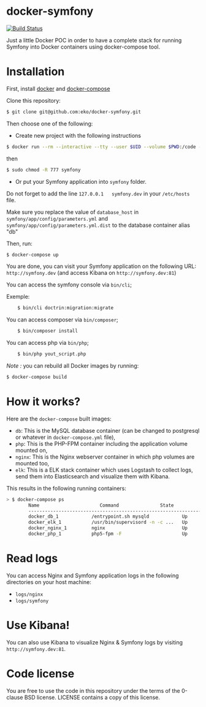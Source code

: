 docker-symfony
==============

[![Build Status](https://secure.travis-ci.org/eko/docker-symfony.png?branch=master)](http://travis-ci.org/eko/docker-symfony)


Just a little Docker POC in order to have a complete stack for running Symfony into Docker containers using docker-compose tool.

# Installation

First, install [docker](https://docs.docker.com/engine/installation/) and [docker-compose](https://docs.docker.com/compose/install/)

Clone this repository:

```bash
$ git clone git@github.com:eko/docker-symfony.git
```

Then choose one of the following:

 - Create new project with the following instructions

```bash
$ docker run --rm --interactive --tty --user $UID --volume $PWD:/code --workdir /code roukmoute/symfony-installer new symfony
```
then 
```bash
$ sudo chmod -R 777 symfony
```

 - Or put your Symfony application into `symfony` folder.
 
Do not forget to add the line `127.0.0.1   symfony.dev` in your `/etc/hosts` file.

Make sure you replace the value of `database_host` in `symfony/app/config/parameters.yml` and `symfony/app/config/parameters.yml.dist` to the database container alias "db"

Then, run:

```bash
$ docker-compose up
```

You are done, you can visit your Symfony application on the following URL: `http://symfony.dev` (and access Kibana on `http://symfony.dev:81`)

You can access the symfony console via `bin/cli`;

Exemple:

```bash
    $ bin/cli doctrin:migration:migrate
```

You can access composer via `bin/composer`;
```bash
    $ bin/composer install
```

You can access php via `bin/php`;
```bash
    $ bin/php yout_script.php
```

_Note :_ you can rebuild all Docker images by running:

```bash
$ docker-compose build
```

# How it works?

Here are the `docker-compose` built images:

* `db`: This is the MySQL database container (can be changed to postgresql or whatever in `docker-compose.yml` file),
* `php`: This is the PHP-FPM container including the application volume mounted on,
* `nginx`: This is the Nginx webserver container in which php volumes are mounted too,
* `elk`: This is a ELK stack container which uses Logstash to collect logs, send them into Elasticsearch and visualize them with Kibana.

This results in the following running containers:

```bash
> $ docker-compose ps
        Name                      Command               State              Ports
        -------------------------------------------------------------------------------------------
        docker_db_1            /entrypoint.sh mysqld            Up      0.0.0.0:3306->3306/tcp
        docker_elk_1           /usr/bin/supervisord -n -c ...   Up      0.0.0.0:81->80/tcp
        docker_nginx_1         nginx                            Up      443/tcp, 0.0.0.0:80->80/tcp
        docker_php_1           php5-fpm -F                      Up      9000/tcp
```

# Read logs

You can access Nginx and Symfony application logs in the following directories on your host machine:

* `logs/nginx`
* `logs/symfony`

# Use Kibana!

You can also use Kibana to visualize Nginx & Symfony logs by visiting `http://symfony.dev:81`.

# Code license

You are free to use the code in this repository under the terms of the 0-clause BSD license. LICENSE contains a copy of this license.

